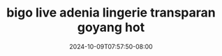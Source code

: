 --- 
title: "bigo live adenia lingerie transparan goyang hot"
description: "video  video bokep bigo live adenia lingerie transparan goyang hot gratis durasi panjang new"
date: 2024-10-09T07:57:50-08:00
file_code: "u339vrr2xj31"
draft: false
cover: "h9952jy9fkkh01l3.jpg"
tags: ["bigo", "live", "adenia", "lingerie", "transparan", "goyang", "hot", "bokep-indo", "bokep-viral", "bokep-ig"]
length: 2068
fld_id: "1483427"
foldername: "Adenia"
categories: ["Adenia"]
views: 0
---
